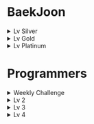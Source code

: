 # BaekJoon

<details>
<summary>Lv Silver</summary>
<div markdown="silver">

## [Lv Silver]
|문제|링크|코드|카테고리|난이도|
|:---:|:---:|:---:|:---:|:---:|
|미로 탐색|[문제 링크](https://www.acmicpc.net/problem/2178)|[문제 풀이](https://github.com/yh20studio/Algorithm-problem-solving/blob/master/baekjoon/lv.silver/1/미로탐색.py)|BFS|1|
|RGB 거리|[문제 링크](https://www.acmicpc.net/problem/1149)|[문제 풀이](https://github.com/yh20studio/Algorithm-problem-solving/blob/master/baekjoon/lv.silver/1/RGB거리.py)|다이나믹프로그래밍|1|
|단지번호 붙이기|[문제 링크](https://www.acmicpc.net/problem/2667)|[문제 풀이](https://github.com/yh20studio/Algorithm-problem-solving/blob/master/baekjoon/lv.silver/1/단지번호붙이기.py)|BFS|1|
</div>

</details>

<details>
<summary>Lv Gold</summary>
<div markdown="gold">

## [Lv Gold]
|문제|링크|코드|카테고리|난이도|
|:---:|:---:|:---:|:---:|:---:| 
|N-Queen|[문제 링크](https://www.acmicpc.net/problem/9663)|[문제 풀이](https://github.com/yh20studio/Algorithm-problem-solving/blob/master/baekjoon/lv.gold/5/N-Queen.py)|백트레킹|5|
|합분해|[문제 링크](https://www.acmicpc.net/problem/2225)|[문제 풀이](https://github.com/yh20studio/Algorithm-problem-solving/blob/master/baekjoon/lv.gold/5/합분해.py)|다이나믹프로그래밍|5|
|연구소|[문제 링크](https://www.acmicpc.net/problem/14502)|[문제 풀이](https://github.com/yh20studio/Algorithm-problem-solving/blob/master/baekjoon/lv.gold/5/연구소.py)|조합, BFS|5|
|알파벳|[문제 링크](https://www.acmicpc.net/problem/1987)|[문제 풀이](https://github.com/yh20studio/Algorithm-problem-solving/blob/master/baekjoon/lv.gold/4/알파벳.py)|DFS|4|
|최단경로|[문제 링크](https://www.acmicpc.net/problem/1753)|[문제 풀이](https://github.com/yh20studio/Algorithm-problem-solving/blob/master/baekjoon/lv.gold/5/최단경로.py)|다익스트라, 우선순위 큐|5|
|LCS|[문제 링크](https://www.acmicpc.net/problem/9251)|[문제 풀이](https://github.com/yh20studio/Algorithm-problem-solving/blob/master/baekjoon/lv.gold/5/LCS.py)|LCS 알고리즘|5|
|로봇청소기|[문제 링크](https://www.acmicpc.net/problem/14503)|[문제 풀이](https://github.com/yh20studio/Algorithm-problem-solving/blob/master/baekjoon/lv.gold/5/로봇청소기.py)|구현|5|
|암호 만들기|[문제 링크](https://www.acmicpc.net/problem/1759)|[문제 풀이](https://github.com/yh20studio/Algorithm-problem-solving/blob/master/baekjoon/lv.gold/5/암호만들기.py)|조합, 구현|5|
|벽 부수고 이동하기|[문제 링크](https://www.acmicpc.net/problem/2206)|[문제 풀이](https://github.com/yh20studio/Algorithm-problem-solving/blob/master/baekjoon/lv.gold/4/벽부수고이동하기.py)|BFS|4|
|스도쿠|[문제 링크](https://www.acmicpc.net/problem/2580)|[문제 풀이](https://github.com/yh20studio/Algorithm-problem-solving/blob/master/baekjoon/lv.gold/4/스도쿠.py)|백트레킹|4|
|주사위 굴리기|[문제 링크](https://www.acmicpc.net/problem/14499)|[문제 풀이](https://github.com/yh20studio/Algorithm-problem-solving/blob/master/baekjoon/lv.gold/4/주사위굴리기.py)|구현|4|
|가장 긴 바이토닉 부분 수열|[문제 링크](https://www.acmicpc.net/problem/11054)|[문제 풀이](https://github.com/yh20studio/Algorithm-problem-solving/blob/master/baekjoon/lv.gold/3/가장긴바이토닉부분수열.py)|다이나믹프로그래밍|3|
|경사로|[문제 링크](https://www.acmicpc.net/problem/14890)|[문제 풀이](https://github.com/yh20studio/Algorithm-problem-solving/blob/master/baekjoon/lv.gold/3/경사로.py)|구현|3|
|ACM Craft|[문제 링크](https://www.acmicpc.net/problem/1005)|[문제 풀이](https://github.com/yh20studio/Algorithm-problem-solving/blob/master/baekjoon/lv.gold/3/ACMCraft.py)|위상정렬|3|
|파티|[문제 링크](https://www.acmicpc.net/problem/1238)|[문제 풀이](https://github.com/yh20studio/Algorithm-problem-solving/blob/master/baekjoon/lv.gold/3/파티.py)|다익스트라, 우선순위 큐|3|
|욕심쟁이 판다|[문제 링크](https://www.acmicpc.net/problem/1937)|[문제 풀이](https://github.com/yh20studio/Algorithm-problem-solving/blob/master/baekjoon/lv.gold/3/욕심쟁이판다.py)|DFS, 다이나믹프로그래밍|3|
|집합의 표현|[문제 링크](https://www.acmicpc.net/problem/1717)|[문제 풀이](https://github.com/yh20studio/Algorithm-problem-solving/blob/master/baekjoon/lv.gold/4/집합의표현.py)|유니온파인드|4|
|최소 스패닝 트리|[문제 링크](https://www.acmicpc.net/problem/1197)|[문제 풀이](https://github.com/yh20studio/Algorithm-problem-solving/blob/master/baekjoon/lv.gold/4/최소스패닝트리.py)|MST, 프림알고리즘|4|
|내리막길|[문제 링크](https://www.acmicpc.net/problem/1520)|[문제 풀이](https://github.com/yh20studio/Algorithm-problem-solving/blob/master/baekjoon/lv.gold/4/내리막길.py)|DFS|4|
|아기상어|[문제 링크](https://www.acmicpc.net/problem/16236)|[문제 풀이](https://github.com/yh20studio/Algorithm-problem-solving/blob/master/baekjoon/lv.gold/4/아기상어.py)|BFS, 우선순위 큐|4|
|줄 세우기|[문제 링크](https://www.acmicpc.net/problem/2252)|[문제 풀이](https://github.com/yh20studio/Algorithm-problem-solving/blob/master/baekjoon/lv.gold/2/줄세우기.py)|위상정렬|2|
|테트로미노|[문제 링크](https://www.acmicpc.net/problem/14500)|[문제 풀이](https://github.com/yh20studio/Algorithm-problem-solving/blob/master/baekjoon/lv.gold/5/테트로미노.py)|구현|5|
|파일 합치기|[문제 링크](https://www.acmicpc.net/problem/11066)|[문제 풀이](https://github.com/yh20studio/Algorithm-problem-solving/blob/master/baekjoon/lv.gold/3/파일합치기.py)|다이나믹프로그래밍|3|
|다리 만들기|[문제 링크](https://www.acmicpc.net/problem/2146)|[문제 풀이](https://github.com/yh20studio/Algorithm-problem-solving/blob/master/baekjoon/lv.gold/3/다리만들기.py)|BFS|3|
|치킨 배달|[문제 링크](https://www.acmicpc.net/problem/15686)|[문제 풀이](https://github.com/yh20studio/Algorithm-problem-solving/blob/master/baekjoon/lv.gold/5/치킨배달.py)|조합|5|
|적록색약|[문제 링크](https://www.acmicpc.net/problem/10026)|[문제 풀이](https://github.com/yh20studio/Algorithm-problem-solving/blob/master/baekjoon/lv.gold/5/적록색약.py)|BFS, 구현|5|
|펠린드롬?|[문제 링크](https://www.acmicpc.net/problem/10942)|[문제 풀이](https://github.com/yh20studio/Algorithm-problem-solving/blob/master/baekjoon/lv.gold/3/펠린드롬.py)|다이나믹프로그래밍|3|
|트리의 지름|[문제 링크](https://www.acmicpc.net/problem/1167)|[문제 풀이](https://github.com/yh20studio/Algorithm-problem-solving/blob/master/baekjoon/lv.gold/3/트리의지름.py)|DFS, 트리|3|
|합분해|[문제 링크](https://www.acmicpc.net/problem/2225)|[문제 풀이](https://github.com/yh20studio/Algorithm-problem-solving/blob/master/baekjoon/lv.gold/5/합분해.py)|다이나믹프로그래밍|5|
|행렬곱셈순서|[문제 링크](https://www.acmicpc.net/problem/11049)|[문제 풀이](https://github.com/yh20studio/Algorithm-problem-solving/blob/master/baekjoon/lv.gold/3/행렬곱셈순서.py)|다이나믹프로그래밍|3|
|외판원순회|[문제 링크](https://www.acmicpc.net/problem/2098)|[문제 풀이](https://github.com/yh20studio/Algorithm-problem-solving/blob/master/baekjoon/lv.gold/1/외판원순회.py)|다이나믹프로그래밍, 비트마스킹|1|
|최솟값과 최댓값|[문제 링크](https://www.acmicpc.net/problem/2357)|[문제 풀이](https://github.com/yh20studio/Algorithm-problem-solving/blob/master/baekjoon/lv.gold/1/최솟값과최댓값.py)|세그먼트 트리|1|
|구간 합 구하기|[문제 링크](https://www.acmicpc.net/problem/2042)|[문제 풀이](https://github.com/yh20studio/Algorithm-problem-solving/blob/master/baekjoon/lv.gold/1/구간합구하기.py)|세그먼트 트리|1|
|파이프 옮기기 1|[문제 링크](https://www.acmicpc.net/problem/17070)|[문제 풀이](https://github.com/yh20studio/Algorithm-problem-solving/blob/master/baekjoon/lv.gold/5/파이프옮기기1.py)|DFS, 다이나믹프로그맹|5|
|가운데를 말해요|[문제 링크](https://www.acmicpc.net/problem/2042)|[문제 풀이](https://github.com/yh20studio/Algorithm-problem-solving/blob/master/baekjoon/lv.gold/2/가운데를말해요.py)|우선순위 큐, 구현|2|
|문제집|[문제 링크](https://www.acmicpc.net/problem/1766)|[문제 풀이](https://github.com/yh20studio/Algorithm-problem-solving/blob/master/baekjoon/lv.gold/2/문제집.py)|우선순위 큐, 구현|2|
|낚시왕|[문제 링크](https://www.acmicpc.net/problem/17143)|[문제 풀이](https://github.com/yh20studio/Algorithm-problem-solving/blob/master/baekjoon/lv.gold/2/낚시왕.py)|구현|2|
|보석 도둑|[문제 링크](https://www.acmicpc.net/problem/1202)|[문제 풀이](https://github.com/yh20studio/Algorithm-problem-solving/blob/master/baekjoon/lv.gold/2/보석도둑.py)|우선순위 큐|2|
|친구 네트워크|[문제 링크](https://www.acmicpc.net/problem/4195)|[문제 풀이](https://github.com/yh20studio/Algorithm-problem-solving/blob/master/baekjoon/lv.gold/2/친구네트워크.py)|유니온 파인드|2|
|음악 프로그램|[문제 링크](https://www.acmicpc.net/problem/2623)|[문제 풀이](https://github.com/yh20studio/Algorithm-problem-solving/blob/master/baekjoon/lv.gold/2/음악프로그램.py)|BFS|2|
|합이 0인 네 정수|[문제 링크](https://www.acmicpc.net/problem/7453)|[문제 풀이](https://github.com/yh20studio/Algorithm-problem-solving/blob/master/baekjoon/lv.gold/2/합이0인네정수.py)|Dictionary|2|
|Fly me to the Alpha Centauri|[문제 링크](https://www.acmicpc.net/problem/1011)|[문제 풀이](https://github.com/yh20studio/Algorithm-problem-solving/blob/master/baekjoon/lv.gold/5/FlymetotheAlphaCentauri.py)|구현, 수학적 사고|5|
|평범한 배낭|[문제 링크](https://www.acmicpc.net/problem/12865)|[문제 풀이](https://github.com/yh20studio/Algorithm-problem-solving/blob/master/baekjoon/lv.gold/5/평범한배낭.py)|다이나믹프로그래밍, 배낭 알고리즘|5|
|뱀|[문제 링크](https://www.acmicpc.net/problem/3190)|[문제 풀이](https://github.com/yh20studio/Algorithm-problem-solving/blob/master/baekjoon/lv.gold/5/뱀.py)|큐, 구현|5|
|리모콘|[문제 링크](https://www.acmicpc.net/problem/1107)|[문제 풀이](https://github.com/yh20studio/Algorithm-problem-solving/blob/master/baekjoon/lv.gold/5/리모콘.py)|브루트포스|5|
|톱니바퀴|[문제 링크](https://www.acmicpc.net/problem/14891)|[문제 풀이](https://github.com/yh20studio/Algorithm-problem-solving/blob/master/baekjoon/lv.gold/5/톱니바퀴.py)|구현|5|
|AC|[문제 링크](https://www.acmicpc.net/problem/5430)|[문제 풀이](https://github.com/yh20studio/Algorithm-problem-solving/blob/master/baekjoon/lv.gold/5/AC.py)|큐, 구현|5|
|최소 비용 구하기|[문제 링크](https://www.acmicpc.net/problem/1916)|[문제 풀이](https://github.com/yh20studio/Algorithm-problem-solving/blob/master/baekjoon/lv.gold/5/최소비용구하기.py)|다익스트라, 우선순위 큐|5|
|감시|[문제 링크](https://www.acmicpc.net/problem/15683)|[문제 풀이](https://github.com/yh20studio/Algorithm-problem-solving/blob/master/baekjoon/lv.gold/5/감시.py)|DFS|5|
|인구 이동|[문제 링크](https://www.acmicpc.net/problem/16234)|[문제 풀이](https://github.com/yh20studio/Algorithm-problem-solving/blob/master/baekjoon/lv.gold/5/인구이동.py)|BFS|5|
|탑|[문제 링크](https://www.acmicpc.net/problem/2493)|[문제 풀이](https://github.com/yh20studio/Algorithm-problem-solving/blob/master/baekjoon/lv.gold/5/탑.py)|스택|5|
|DSLR|[문제 링크](https://www.acmicpc.net/problem/9019)|[문제 풀이](https://github.com/yh20studio/Algorithm-problem-solving/blob/master/baekjoon/lv.gold/5/DSLR.py)|BFS|5|
|치즈|[문제 링크](https://www.acmicpc.net/problem/2636)|[문제 풀이](https://github.com/yh20studio/Algorithm-problem-solving/blob/master/baekjoon/lv.gold/5/치즈.py)|BFS, 구현|5|
|빗물|[문제 링크](https://www.acmicpc.net/problem/14719)|[문제 풀이](https://github.com/yh20studio/Algorithm-problem-solving/blob/master/baekjoon/lv.gold/5/빗물.py)|구현|5|
|보물섬|[문제 링크](https://www.acmicpc.net/problem/2589)|[문제 풀이](https://github.com/yh20studio/Algorithm-problem-solving/blob/master/baekjoon/lv.gold/5/보물섬.py)|BFS, 구현|5|
</div>

</details>

<details>
<summary>Lv Platinum</summary>
<div markdown="platinum">

## [Lv Platinum]
|문제|링크|코드|카테고리|난이도|
|:---:|:---:|:---:|:---:|:---:|
|히스토그램에서 가장 큰 직사각형|[문제 링크](https://www.acmicpc.net/problem/6549)|[문제 풀이](https://github.com/yh20studio/Algorithm-problem-solving/blob/master/baekjoon/lv.platinum/5/히스토그램에서가장큰직사각형.py)|세그먼트 트리, 분할 정복|5|
</div>

</details>

# Programmers

<details>
<summary>Weekly Challenge</summary>
<div markdown="Weekly Challenge">

## [Weekly Challenge]
|문제|링크|코드|카테고리| 
|:---:|:---:|:---:|:---:| 
|6주차|[문제 링크](https://programmers.co.kr/learn/courses/30/lessons/85002)|[문제 풀이](https://github.com/yh20studio/Algorithm-problem-solving/blob/master/programmers/Weekly_Challenge/6주차.py)|구현, 우선순위 큐|
|7주차|[문제 링크](https://programmers.co.kr/learn/courses/30/lessons/86048)|[문제 풀이](https://github.com/yh20studio/Algorithm-problem-solving/blob/master/programmers/Weekly_Challenge/7주차.py)|구현|
|8주차|[문제 링크](https://programmers.co.kr/learn/courses/30/lessons/86491)|[문제 풀이](https://github.com/yh20studio/Algorithm-problem-solving/blob/master/programmers/Weekly_Challenge/8주차.py)|구현|
|9주차|[문제 링크](https://programmers.co.kr/learn/courses/30/lessons/86971)|[문제 풀이](https://github.com/yh20studio/Algorithm-problem-solving/blob/master/programmers/Weekly_Challenge/9주차.py)|탐색, 구현|
|10주차|[문제 링크](https://programmers.co.kr/learn/courses/30/lessons/87377)|[문제 풀이](https://github.com/yh20studio/Algorithm-problem-solving/blob/master/programmers/Weekly_Challenge/10주차.py)|역행렬, 구현|
|11주차|[문제 링크](https://programmers.co.kr/learn/courses/30/lessons/87694)|[문제 풀이](https://github.com/yh20studio/Algorithm-problem-solving/blob/master/programmers/Weekly_Challenge/11주차.py)|좌표평면, 구현, BFS|
</div>
</details>

<details>
<summary>Lv 2</summary>
<div markdown="2">

## [Lv 2]
|문제|링크|코드|카테고리| 
|:---:|:---:|:---:|:---:| 
|타겟 넘버|[문제 링크](https://programmers.co.kr/learn/courses/30/lessons/43165)|[문제 풀이](https://github.com/yh20studio/Algorithm-problem-solving/blob/master/programmers/lv.2/타겟넘버.py)|DFS|
|오픈 채팅방|[문제 링크](https://programmers.co.kr/learn/courses/30/lessons/42888)|[문제 풀이](https://github.com/yh20studio/Algorithm-problem-solving/blob/master/programmers/lv.2/오픈채팅방.py)|Dictionary, 구현|
|124 나라의 숫자|[문제 링크](https://programmers.co.kr/learn/courses/30/lessons/12899)|[문제 풀이](https://github.com/yh20studio/Algorithm-problem-solving/blob/master/programmers/lv.2/124나라의숫자.py)|이진법|
|기능개발|[문제 링크](https://programmers.co.kr/learn/courses/30/lessons/42586)|[문제 풀이](https://github.com/yh20studio/Algorithm-problem-solving/blob/master/programmers/lv.2/기능개발.py)|반복문|
|문자열 압축|[문제 링크](https://programmers.co.kr/learn/courses/30/lessons/60057)|[문제 풀이](https://github.com/yh20studio/Algorithm-problem-solving/blob/master/programmers/lv.2/문자열압축.py)|문자열, BFS|
|멀쩡한 사각형|[문제 링크](https://programmers.co.kr/learn/courses/30/lessons/62048)|[문제 풀이](https://github.com/yh20studio/Algorithm-problem-solving/blob/master/programmers/lv.2/멀쩡한사각형.py)|최대 공약수|
|전화번호 목록|[문제 링크](https://programmers.co.kr/learn/courses/30/lessons/42577)|[문제 풀이](https://github.com/yh20studio/Algorithm-problem-solving/blob/master/programmers/lv.2/전화번호목록.py)|접두사|
</div>
</details>

<details>
<summary>Lv 3</summary>
<div markdown="3">

## [Lv 3]
|문제|링크|코드|카테고리| 
|:---:|:---:|:---:|:---:| 
|추석 트래픽|[문제 링크](https://programmers.co.kr/learn/courses/30/lessons/17676)|[문제 풀이](https://github.com/yh20studio/Algorithm-problem-solving/blob/master/programmers/lv.3/추석트래픽.py)|파싱, 부동소수점|
|단어 변환|[문제 링크](https://programmers.co.kr/learn/courses/30/lessons/43163)|[문제 풀이](https://github.com/yh20studio/Algorithm-problem-solving/blob/master/programmers/lv.3/단어변환.py)|DFS|
|네트워크|[문제 링크](https://programmers.co.kr/learn/courses/30/lessons/43162)|[문제 풀이](https://github.com/yh20studio/Algorithm-problem-solving/blob/master/programmers/lv.3/네트워크.py)|BFS|
|입국 심사|[문제 링크](https://programmers.co.kr/learn/courses/30/lessons/43238)|[문제 풀이](https://github.com/yh20studio/Algorithm-problem-solving/blob/master/programmers/lv.3/입국심사.py)|이분탐색|
|가장 먼 노드|[문제 링크](https://programmers.co.kr/learn/courses/30/lessons/49189)|[문제 풀이](https://github.com/yh20studio/Algorithm-problem-solving/blob/master/programmers/lv.3/가장먼노드.py)|다익스트라, 우선순위 큐|
|디스크 컨트롤러|[문제 링크](https://programmers.co.kr/learn/courses/30/lessons/42627)|[문제 풀이](https://github.com/yh20studio/Algorithm-problem-solving/blob/master/programmers/lv.3/디스크컨트롤러.py)|우선순위 큐|
|정수 삼각형|[문제 링크](https://programmers.co.kr/learn/courses/30/lessons/43105)|[문제 풀이](https://github.com/yh20studio/Algorithm-problem-solving/blob/master/programmers/lv.3/정수삼각형.py)|다이나믹프로그래밍|
|순위|[문제 링크](https://programmers.co.kr/learn/courses/30/lessons/49191)|[문제 풀이](https://github.com/yh20studio/Algorithm-problem-solving/blob/master/programmers/lv.3/순위.py)|BFS|
|베스트 앨범|[문제 링크](https://programmers.co.kr/learn/courses/30/lessons/42579)|[문제 풀이](https://github.com/yh20studio/Algorithm-problem-solving/blob/master/programmers/lv.3/베스트앨범.py)|우선순위 큐, 해시|
|자물쇠와 열쇠|[문제 링크](https://programmers.co.kr/learn/courses/30/lessons/60059)|[문제 풀이](https://github.com/yh20studio/Algorithm-problem-solving/blob/master/programmers/lv.3/자물쇠와열쇠.py)|구현|
</div>
</details>

<details>
<summary>Lv 4</summary>
<div markdown="3">

## [Lv 4]
|문제|링크|코드|카테고리| 
|:---:|:---:|:---:|:---:| 
|지형이동|[문제 링크](https://programmers.co.kr/learn/courses/30/lessons/62050)|[문제 풀이](https://github.com/yh20studio/Algorithm-problem-solving/blob/master/programmers/lv.4/지형이동.py)|우선순위 큐, 탐색|
|가사검색|[문제 링크](https://programmers.co.kr/learn/courses/30/lessons/60060)|[문제 풀이](https://github.com/yh20studio/Algorithm-problem-solving/blob/master/programmers/lv.4/가사검색.py)|트라이 구조|
</div>
</details>